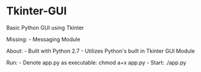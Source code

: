 # Tkinter-GUI

Basic Python GUI using Tkinter

Missing:
    - Messaging Module

About:
    - Built with Python 2.7
    - Utilizes Python's built in Tkinter GUI Module

Run:
    - Denote app.py as executable: chmod a+x app.py
    - Start: ./app.py

